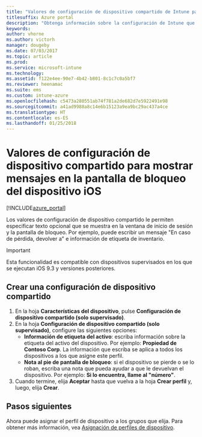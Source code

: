 ```yaml
---
title: "Valores de configuración de dispositivo compartido de Intune para iOS"
titlesuffix: Azure portal
description: "Obtenga información sobre la configuración de Intune que puede usar para mostrar información en la pantalla de bloqueo del dispositivo iOS\"."
keywords: 
author: vhorne
ms.author: victorh
manager: dougeby
ms.date: 07/03/2017
ms.topic: article
ms.prod: 
ms.service: microsoft-intune
ms.technology: 
ms.assetid: f122e4ee-90e7-4b42-b801-8c1c7c0a5bf7
ms.reviewer: heenamac
ms.suite: ems
ms.custom: intune-azure
ms.openlocfilehash: c5473a280551ab74f781a2de682d7e5922491e98
ms.sourcegitcommit: a41ad9988a8c14e6b15123a9ea9bc29ac437a4ce
ms.translationtype: HT
ms.contentlocale: es-ES
ms.lasthandoff: 01/25/2018
---
```

# <a name="shared-device-configuration-settings-to-display-messages-on-the-ios-device-lock-screen"></a>Valores de configuración de dispositivo compartido para mostrar mensajes en la pantalla de bloqueo del dispositivo iOS

[!INCLUDE[azure_portal](./includes/azure_portal.md)]

Los valores de configuración de dispositivo compartido le permiten especificar texto opcional que se muestra en la ventana de inicio de sesión y la pantalla de bloqueo. Por ejemplo, puede escribir un mensaje "En caso de pérdida, devolver a" e información de etiqueta de inventario. 

>[!IMPORTANT]
> Esta funcionalidad es compatible con dispositivos supervisados en los que se ejecutan iOS 9.3 y versiones posteriores.

## <a name="create-shared-device-settings"></a>Crear una configuración de dispositivo compartido

1. En la hoja **Características del dispositivo**, pulse **Configuración de dispositivo compartido (solo supervisado)**.
2. En la hoja **Configuración de dispositivo compartido (solo supervisado)**, configure las siguientes opciones:
    - **Información de etiqueta del activo**: escriba información sobre la etiqueta del activo del dispositivo. Por ejemplo: **Propiedad de Contoso Corp**. La información que escriba se aplica a todos los dispositivos a los que asigne este perfil.
    - **Nota al pie de pantalla de bloqueo**: si el dispositivo se pierde o se lo roban, escriba una nota que pueda ayudar a que le devuelvan el dispositivo. Por ejemplo: **Si lo encuentra, llame al "número"**.
3. Cuando termine, elija **Aceptar** hasta que vuelva a la hoja **Crear perfil** y, luego, elija **Crear**. 


## <a name="next-steps"></a>Pasos siguientes

Ahora puede asignar el perfil de dispositivo a los grupos que elija. Para obtener más información, vea [Asignación de perfiles de dispositivo](device-profile-assign.md).
